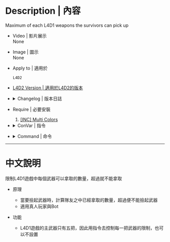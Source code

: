 # Description | 內容
Maximum of each L4D1 weapons the survivors can pick up

* Video | 影片展示
<br/>None

* Image | 圖示
<br/>None

* Apply to | 適用於
    ```
    L4D2
    ```

* [L4D2 Version | 適用於L4D2的版本](https://github.com/fbef0102/Game-Private_Plugin/tree/main/Plugin_%E6%8F%92%E4%BB%B6/Weapons_%E6%AD%A6%E5%99%A8/l4d_weapon_limits)

* <details><summary>Changelog | 版本日誌</summary>

	* v1.0 (2023-6-30)
        * Initial Release
</details>

* Require | 必要安裝
	1. [[INC] Multi Colors](https://github.com/fbef0102/L4D1_2-Plugins/releases/tag/Multi-Colors)

* <details><summary>ConVar | 指令</summary>

	* cfg\sourcemod\l4d1_weapon_limits.cfg
		```php
        // Maximum of autoshotguns the survivors can pick up. [-1:No limit]
        l4d1_weapon_limitsautoshotgun "1"

        // Maximum of hunting rifles the survivors can pick up. [-1:No limit]
        l4d1_weapon_limitshuntingrifle "1"

        // Maximum of pumpshotguns the survivors can pick up. [-1:No limit]
        l4d1_weapon_limitspumpshotgun "4"

        // Maximum of rifles the survivors can pick up. [-1:No limit]
        l4d1_weapon_limitsrifle "1"

        // Maximum of smgs the survivors can pick up. [-1:No limit]
        l4d1_weapon_limitssmg "3"
		```
</details>

* <details><summary>Command | 命令</summary>

	None
</details>

- - - -
# 中文說明
限制L4D1遊戲中每個武器可以拿取的數量，超過就不能拿取

* 原理
    * 當要撿起武器時，計算隊友之中已經拿取的數量，超過便不能撿起武器
    * 適用真人玩家與Bot

* 功能
    * L4D1遊戲的主武器只有五把，因此用指令去控制每一把武器的限制，也可以不設置